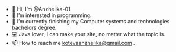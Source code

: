 - 👋 Hi, I’m @Anzhelika-01
- 👀 I’m interested in programming.
- 🌱 I’m currently finishing my Computer systems and technologies bachelors degree.
- 💻 Java lover, I can make your site, no matter what the topic is.
- 📫 How to reach me kotevaanzhelika@gmail.com .

<!---
Anzhelika-01/Anzhelika-01 is a ✨ special ✨ repository because its `README.md` (this file) appears on your GitHub profile.
You can click the Preview link to take a look at your changes.
--->
